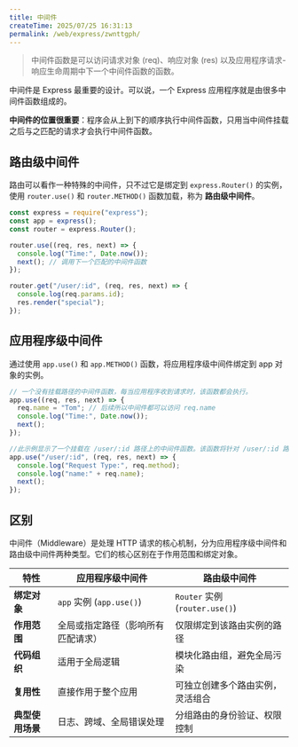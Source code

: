 ```yaml
---
title: 中间件
createTime: 2025/07/25 16:31:13
permalink: /web/express/zwnttgph/
---
```


> 中间件函数是可以访问请求对象 (req)、响应对象 (res) 以及应用程序请求-响应生命周期中下一个中间件函数的函数。

中间件是 Express 最重要的设计。可以说，一个 Express 应用程序就是由很多中间件函数组成的。

**中间件的位置很重要**：程序会从上到下的顺序执行中间件函数，只用当中间件挂载之后与之匹配的请求才会执行中间件函数。

## 路由级中间件

路由可以看作一种特殊的中间件，只不过它是绑定到 `express.Router()` 的实例，使用 `router.use()` 和 `router.METHOD()` 函数加载，称为 **路由级中间件**。

```js
const express = require("express");
const app = express();
const router = express.Router();

router.use((req, res, next) => {
  console.log("Time:", Date.now());
  next(); // 调用下一个匹配的中间件函数
});

router.get("/user/:id", (req, res, next) => {
  console.log(req.params.id);
  res.render("special");
});
```

## 应用程序级中间件

通过使用 `app.use()` 和 `app.METHOD()` 函数，将应用程序级中间件绑定到 app 对象的实例。

```js
// 一个没有挂载路径的中间件函数，每当应用程序收到请求时，该函数都会执行。
app.use((req, res, next) => {
  req.name = "Tom"; // 后续所以中间件都可以访问 req.name
  console.log("Time:", Date.now());
  next();
});

//此示例显示了一个挂载在 /user/:id 路径上的中间件函数。该函数将针对 /user/:id 路径上的任何类型的 HTTP 请求执行。
app.use("/user/:id", (req, res, next) => {
  console.log("Request Type:", req.method);
  console.log("name:" + req.name);
  next();
});
```

## 区别

中间件（Middleware）是处理 HTTP 请求的核心机制，分为应用程序级中间件和路由级中间件两种类型。它们的核心区别在于作用范围和绑定对象。

| **特性**         | **应用程序级中间件**               | **路由级中间件**                 |
| ---------------- | ---------------------------------- | -------------------------------- |
| **绑定对象**     | `app` 实例 (`app.use()`)           | `Router` 实例 (`router.use()`)   |
| **作用范围**     | 全局或指定路径（影响所有匹配请求） | 仅限绑定到该路由实例的路径       |
| **代码组织**     | 适用于全局逻辑                     | 模块化路由组，避免全局污染       |
| **复用性**       | 直接作用于整个应用                 | 可独立创建多个路由实例，灵活组合 |
| **典型使用场景** | 日志、跨域、全局错误处理           | 分组路由的身份验证、权限控制     |
